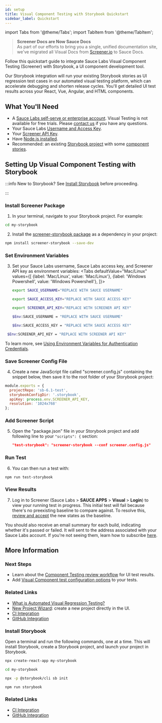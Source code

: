 ```yaml
---
id: setup
title: Visual Component Testing with Storybook Quickstart
sidebar_label: Quickstart
---
```


import Tabs from '@theme/Tabs';
import TabItem from '@theme/TabItem';

>**Screener Docs are Now Sauce Docs**<br/>
As part of our efforts to bring you a single, unified documentation site, we've migrated all Visual Docs from [Screener.io](https://screener.io) to Sauce Docs.

Follow this quickstart guide to integrate Sauce Labs Visual Component Testing (Screener) with Storybook, a UI component development tool.

Our Storybook integration will run your existing Storybook stories as UI regression test cases in our automated visual testing platform, which can accelerate debugging and shorten release cycles. You'll get detailed UI test results across your React, Vue, Angular, and HTML components.


## What You'll Need
* A [Sauce Labs self-serve or enterprise account](https://saucelabs.com/pricing). Visual Testing is not available for free trials. Please [contact us](https://saucelabs.com/contact) if you have any questions.
* Your Sauce Labs [Username and Access Key](https://app.saucelabs.com/user-settings).
* Your [Screener API Key](https://screener.io/v2/account/api-key).
* Have [Node.js installed](https://nodejs.org).
* Recommended: an existing [Storybook project](https://storybook.js.org/basics/quick-start-guide/) with some [component stories](https://storybook.js.org/basics/writing-stories/).



## Setting Up Visual Component Testing with Storybook

:::info New to Storybook?
See [Install Storybook](#install-storybook) before proceeding.

:::


### Install Screener Package

1. In your terminal, navigate to your Storybook project. For example:
  ```bash
  cd my-storybook
  ```
2. Install the [screener-storybook package](https://github.com/screener-io/screener-storybook) as a dependency in your project:
  ```bash
  npm install screener-storybook --save-dev
  ```

### Set Environment Variables

3. Set your Sauce Labs username, Sauce Labs access key, and Screener API key as environment variables:
   <Tabs
        defaultValue="Mac/Linux"
        values={[
          {label: 'Mac/Linux', value: 'Mac/Linux'},
          {label: 'Windows Powershell', value: 'Windows Powershell'},
        ]}>

   <TabItem value="Mac/Linux">

   ```bash
   export SAUCE_USERNAME="REPLACE WITH SAUCE USERNAME"
   ```

   ```bash
   export SAUCE_ACCESS_KEY="REPLACE WITH SAUCE ACCESS KEY"
   ```

   ```bash
   export SCREENER_API_KEY="REPLACE WITH SCREENER API KEY"
   ```

   </TabItem>
   <TabItem value="Windows Powershell">

   ```bash
   $Env:SAUCE_USERNAME = "REPLACE WITH SAUCE USERNAME"
   ```

   ```bash
   $Env:SAUCE_ACCESS_KEY = "REPLACE WITH SAUCE ACCESS KEY"
   ```

  ```bash
   $Env:SCREENER_API_KEY = "REPLACE WITH SCREENER API KEY"
   ```

   </TabItem>
   </Tabs>

  To learn more, see [Using Environment Variables for Authentication Credentials](/basics/environment-variables/).


### Save Screener Config File

4. Create a new JavaScript file called "screener.config.js" containing the snippet below, then save it to the root folder of your Storybook project:
  ```js
  module.exports = {
    projectRepo: 'sb-6.1-test',
    storybookConfigDir: '.storybook',
    apiKey: process.env.SCREENER_API_KEY,
    resolution: '1024x768'
  };
  ```

### Add Screener Script

5. Open the "package.json" file in your Storybook project and add following line to your  `"scripts": {` section:
   ```json
   "test-storybook": "screener-storybook --conf screener.config.js"
   ```

### Run Test

6. You can then run a test with:
  ```bash
  npm run test-storybook
  ```

### View Results

7. Log in to Screener (Sauce Labs > **SAUCE APPS** > **Visual** > **Login**) to view your running test in progress. This initial test will fail because there's no preexisting baseline to compare against. To resolve this, [review and accept](https://screener.io/v2/docs/visual-e2e/review-flow) the new states as the baseline.

  You should also receive an email summary for each build, indicating whether it's passed or failed. It will sent to the address associated with your Sauce Labs account. If you're not seeing them, learn how to subscribe [here](/visual/notifications/).


## More Information

### Next Steps
* Learn about the [Component Testing review workflow](/visual/component-testing/workflow/review-workflow) for UI test results.
* Add [Visual Component test configuration options](https://github.com/screener-io/screener-storybook#config-options) to your tests.


### Related Links
* [What is Automated Visual Regression Testing?](https://saucelabs.com/blog/what-is-automated-visual-regression-testing)
* [New Project Wizard](https://screener.io/v2/new): create a new project directly in the UI.
* [CI Integration](/visual/component-testing/integrations/continuous-integration)
* [GitHub Integration](/visual/component-testing/integrations/github)


### Install Storybook

Open a terminal and run the following commands, one at a time. This will install Storybook, create a Storybook project, and launch your project in Storybook.

  ```bash
  npx create-react-app my-storybook
  ```

  ```bash
  cd my-storybook
  ```

  ```bash
  npx -p @storybook/cli sb init
  ```

  ```bash
  npm run storybook
  ```


### Related Links
* [CI Integration](/visual/component-testing/integrations/continuous-integration)
* [GitHub Integration](/visual/component-testing/integrations/github)
